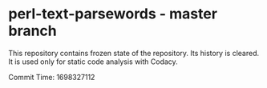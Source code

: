 # perl-text-parsewords - master branch

This repository contains frozen state of the repository.
Its history is cleared. It is used only for static code
analysis with Codacy.

Commit Time: 1698327112